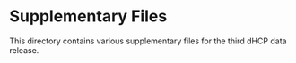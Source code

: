# Supplementary Files

This directory contains various supplementary files for the third dHCP data
release.
